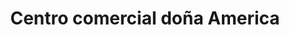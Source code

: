 ---
title: "Centro comercial doña America"
url: /barcelona/centro-comercial-dona-america/
shop: Einkaufszentrum
---